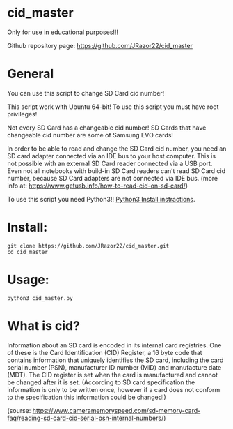 # cid_master

Only for use in educational purposes!!!

Github repository page: https://github.com/JRazor22/cid_master

# General 
You can use this script to change SD Card cid number!

This script work with Ubuntu 64-bit! To use this script you must have root privileges!

Not every SD Card has a changeable cid number! SD Cards that have changeable cid number are some of Samsung EVO cards!

In order to be able to read and change the SD Card cid number, you need an SD card adapter connected via an IDE bus to your host computer. This is not possible with an external SD Card reader connected via a USB port. Even not all notebooks with build-in SD Card readers can’t read SD Card cid number, because SD Card adapters are not connected via IDE bus. (more info at: https://www.getusb.info/how-to-read-cid-on-sd-card/)

To use this script you need Python3!! [Python3 Install instractions](https://docs.python-guide.org/starting/install3/linux/).
# Install:
```
git clone https://github.com/JRazor22/cid_master.git
cd cid_master
```
# Usage:
```
python3 cid_master.py
```
# What is cid?

Information about an SD card is encoded in its internal card registries. One of these is the Card Identification (CID) Register, a 16 byte code that contains information that uniquely identifies the SD card, including the card serial number (PSN), manufacturer ID number (MID) and manufacture date (MDT). The CID register is set when the card is manufactured and cannot be changed after it is set. (According to SD card specification the information is only to be written once, however if a card does not conform to the specification this information could be changed!)

(sourse: https://www.cameramemoryspeed.com/sd-memory-card-faq/reading-sd-card-cid-serial-psn-internal-numbers/)


